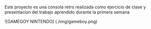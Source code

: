 Este proyecto es una consola retro realizada como ejercicio de clase y presentacion del trabajo aprendido durante la primera semana

![GAMEGOY NINTENDO] (./img/gameboy.png)